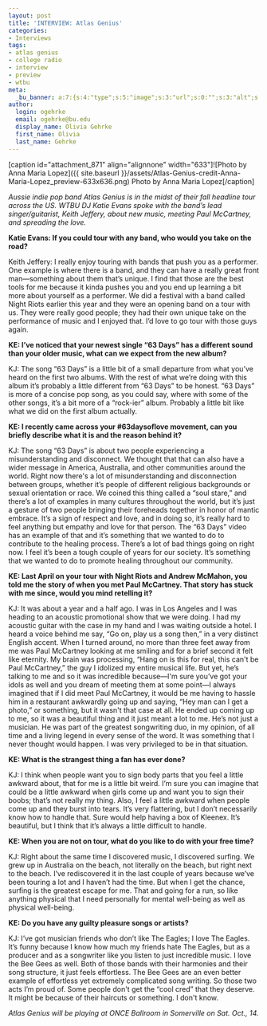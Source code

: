 ```yaml
---
layout: post
title: 'INTERVIEW: Atlas Genius'
categories:
- Interviews
tags:
- atlas genius
- college radio
- interview
- preview
- wtbu
meta:
  _bu_banner: a:7:{s:4:"type";s:5:"image";s:3:"url";s:0:"";s:3:"alt";s:0:"";s:7:"post_id";s:0:"";s:4:"html";s:0:"";s:8:"position";s:12:"contentWidth";s:7:"caption";s:0:"";}
author:
  login: ogehrke
  email: ogehrke@bu.edu
  display_name: Olivia Gehrke
  first_name: Olivia
  last_name: Gehrke
---
```

\[caption id="attachment\_871" align="alignnone" width="633"\]![Photo by Anna Maria Lopez]({{ site.baseurl }}/assets/Atlas-Genius-credit-Anna-Maria-Lopez_preview-633x636.png) Photo by Anna Maria Lopez\[/caption\]

_Aussie indie pop band Atlas Genius is in the midst of their fall headline tour across the US. WTBU DJ Katie Evans spoke with the band’s lead singer/guitarist, Keith Jeffery, about new music, meeting Paul McCartney, and spreading the love._

**Katie Evans: If you could tour with any band, who would you take on the road?**

Keith Jeffery: I really enjoy touring with bands that push you as a performer. One example is where there is a band, and they can have a really great front man—something about them that’s unique. I find that those are the best tools for me because it kinda pushes you and you end up learning a bit more about yourself as a performer. We did a festival with a band called Night Riots earlier this year and they were an opening band on a tour with us. They were really good people; they had their own unique take on the performance of music and I enjoyed that. I’d love to go tour with those guys again.

**KE: I’ve noticed that your newest single “63 Days” has a different sound than your older music, what can we expect from the new album?**

KJ: The song “63 Days” is a little bit of a small departure from what you’ve heard on the first two albums. With the rest of what we’re doing with this album it’s probably a little different from “63 Days” to be honest. “63 Days” is more of a concise pop song, as you could say, where with some of the other songs, it’s a bit more of a “rock-ier” album. Probably a little bit like what we did on the first album actually.

**KE: I recently came across your #63daysoflove movement, can you briefly describe what it is and the reason behind it?**

KJ: The song “63 Days” is about two people experiencing a misunderstanding and disconnect. We thought that that can also have a wider message in America, Australia, and other communities around the world. Right now there's a lot of misunderstanding and disconnection between groups, whether it’s people of different religious backgrounds or sexual orientation or race. We coined this thing called a “soul stare,” and there’s a lot of examples in many cultures throughout the world, but it’s just a gesture of two people bringing their foreheads together in honor of mantic embrace. It’s a sign of respect and love, and in doing so, it’s really hard to feel anything but empathy and love for that person. The “63 Days” video has an example of that and it’s something that we wanted to do to contribute to the healing process. There’s a lot of bad things going on right now. I feel it’s been a tough couple of years for our society. It’s something that we wanted to do to promote healing throughout our community.

**KE: Last April on your tour with Night Riots and Andrew McMahon, you told me the story of when you met Paul McCartney. That story has stuck with me since, would you mind retelling it?**

KJ: It was about a year and a half ago. I was in Los Angeles and I was heading to an acoustic promotional show that we were doing. I had my acoustic guitar with the case in my hand and I was waiting outside a hotel. I heard a voice behind me say, “Go on, play us a song then,” in a very distinct English accent. When I turned around, no more than three feet away from me was Paul McCartney looking at me smiling and for a brief second it felt like eternity. My brain was processing, “Hang on is this for real, this can't be Paul McCartney,” the guy I idolized my entire musical life. But yet, he’s talking to me and so it was incredible because—I'm sure you’ve got your idols as well and you dream of meeting them at some point—I always imagined that if I did meet Paul McCartney, it would be me having to hassle him in a restaurant awkwardly going up and saying, “Hey man can I get a photo,” or something, but it wasn't that case at all. He ended up coming up to me, so it was a beautiful thing and it just meant a lot to me. He’s not just a musician. He was part of the greatest songwriting duo, in my opinion, of all time and a living legend in every sense of the word. It was something that I never thought would happen. I was very privileged to be in that situation.

**KE: What is the strangest thing a fan has ever done?**

KJ: I think when people want you to sign body parts that you feel a little awkward about, that for me is a little bit weird. I’m sure you can imagine that could be a little awkward when girls come up and want you to sign their boobs; that’s not really my thing. Also, I feel a little awkward when people come up and they burst into tears. It’s very flattering, but I don’t necessarily know how to handle that. Sure would help having a box of Kleenex. It’s beautiful, but I think that it’s always a little difficult to handle.

**KE: When you are not on tour, what do you like to do with your free time?**

KJ: Right about the same time I discovered music, I discovered surfing. We grew up in Australia on the beach, not literally on the beach, but right next to the beach. I’ve rediscovered it in the last couple of years because we’ve been touring a lot and I haven’t had the time. But when I get the chance, surfing is the greatest escape for me. That and going for a run, so like anything physical that I need personally for mental well-being as well as physical well-being.

**KE: Do you have any guilty pleasure songs or artists?**

KJ: I’ve got musician friends who don’t like The Eagles; I love The Eagles. It’s funny because I know how much my friends hate The Eagles, but as a producer and as a songwriter like you listen to just incredible music. I love the Bee Gees as well. Both of those bands with their harmonies and their song structure, it just feels effortless. The Bee Gees are an even better example of effortless yet extremely complicated song writing. So those two acts I’m proud of. Some people don't get the “cool cred” that they deserve. It might be because of their haircuts or something. I don't know.

_Atlas Genius will be playing at ONCE Ballroom in Somerville on Sat. Oct., 14._